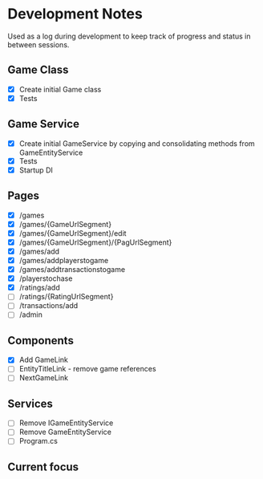 # Development Notes

Used as a log during development to keep track of progress and status in between sessions.

## Game Class
- [x] Create initial Game class
- [x] Tests

## Game Service
- [x] Create initial GameService by copying and consolidating methods from GameEntityService
- [x] Tests
- [x] Startup DI

## Pages
- [x] /games
- [x] /games/{GameUrlSegment}
- [x] /games/{GameUrlSegment}/edit
- [x] /games/{GameUrlSegment}/{PagUrlSegment}
- [x] /games/add
- [x] /games/addplayerstogame
- [x] /games/addtransactionstogame
- [x] /playerstochase
- [x] /ratings/add
- [ ] /ratings/{RatingUrlSegment}
- [ ] /transactions/add
- [ ] /admin

## Components
- [x] Add GameLink
- [ ] EntityTitleLink - remove game references
- [ ] NextGameLink

## Services
- [ ] Remove IGameEntityService
- [ ] Remove GameEntityService
- [ ] Program.cs

## Current focus

